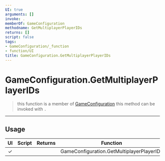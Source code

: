 ```yaml
---
UI: true
arguments: []
invoke: .
memberOf: GameConfiguration
methodname: GetMultiplayerPlayerIDs
returns: []
script: false
tags:
- GameConfiguration/_function
- function/UI
title: GameConfiguration.GetMultiplayerPlayerIDs
---
```

# GameConfiguration.GetMultiplayerPlayerIDs
> this function is a member of [GameConfiguration](civ-6/lua/GameConfiguration.md)
> this method can be invoked with `.`
-----
## Usage
|  UI | Script | Returns | Function | Arguments |
|:---:|:------:|-------:|:--------:|:---------|
|✓| ||GameConfiguration.GetMultiplayerPlayerIDs||
